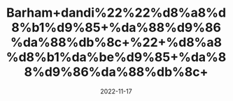 ---
title: 'Barham+dandi%22%22%d8%a8%d8%b1%d9%85+%da%88%d9%86%da%88%db%8c+%22+%d8%a8%d8%b1%da%be%d9%85+%da%88%d9%86%da%88%db%8c+'
date: '2022-11-17' 
metatag: '' 
inventory: '0' 
draft: false 
# meta description 
shortDescripton: ''
description: 'Herbs+%d8%ac%da%91%db%8c+%d8%a8%d9%88%d9%b9%db%8c'
longdescription: ''
tags: ''
brand: ''
subCategory: ''
sellCount: '0'
featured: True
# product Price
price: '30.0'
# Product Short Description
shortDescription: ''
productID: '9AE24E6B-3F49-ED11-996A-005056B3A416'
type: 'products'
category: 'Herbs+%d8%ac%da%91%db%8c+%d8%a8%d9%88%d9%b9%db%8c' 
thumnailproduct: 'https://eraconnect.blob.core.windows.net/product-images/aminsaddiquidawakhana/fdf53269-6ef4-4669-94b3-cc5988880a5d.webp' 
images:
  - image: 'https://eraconnect.blob.core.windows.net/product-images/aminsaddiquidawakhana/fdf53269-6ef4-4669-94b3-cc5988880a5d.webp'  
Variants:
---